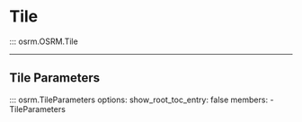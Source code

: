 # Tile
::: osrm.OSRM.Tile
        
---
## Tile Parameters
::: osrm.TileParameters
    options:
      show_root_toc_entry: false
      members:
        - TileParameters
        